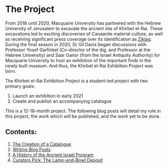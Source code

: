 # The Project
From 2018 until 2020, Macquarie University has partnered with the Hebrew University of Jerusalem to excavate the ancient site of Khirbet el-Rai. These excavations led to exciting discoveries of Canaanite material culture, as well as receiving significant press coverage over its identification as [Ziklag](https://www.heritagedaily.com/2020/04/rare-figurines-uncovered-at-lost-biblical-city/127574). During the final season in 2020, Dr Gil Davis began discussions with Professor Yosef Garfinkel (Co-director of the dig, and Professor at the Hebrew University) and Saar Ganor (from the Israel Antiquity Authority) for Macquarie University to host an exhibition of the important finds in the newly built museum. And thus, the Khirbet el-Rai Exhibition Project was born. 

The Khirbet el-Rai Exhibition Project is a student-led project with two primary goals:
1.    Launch an exhibition in early 2021 
2.    Create and publish an accompanying catalogue 

This is a 12-18-month project. The following blog posts will detail my role in this project, the work which will be published, and the work yet to be done.
 
 ## Contents:
 1. [The Creation of a Catalogue](/Users/oliviacaplin/Documents/GitHub/OliviaWill100.github.io/_posts/TheCreationofaCatalogue.md)
 2. [Writing Blog Posts](/Users/oliviacaplin/Documents/GitHub/OliviaWill100.github.io/_posts/WritingBlogPosts.md)
 3. [A History of the Ancient Israel Program](/Users/oliviacaplin/Documents/GitHub/OliviaWill100.github.io/_posts/AHistory.md)
 4. [Curators Pick: The Lamp-and-Bowl Deposit](/Users/oliviacaplin/Documents/GitHub/OliviaWill100.github.io/_posts/Curatorspick.md)